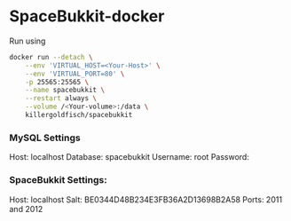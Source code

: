 # SpaceBukkit-docker

Run using

```sh
docker run --detach \
    --env 'VIRTUAL_HOST=<Your-Host>' \
    --env 'VIRTUAL_PORT=80' \
    -p 25565:25565 \
    --name spacebukkit \
    --restart always \
    --volume /<Your-volume>:/data \
    killergoldfisch/spacebukkit
```
### MySQL Settings

Host: localhost
Database: spacebukkit
Username: root
Password: <empty>

### SpaceBukkit Settings:

Host: localhost
Salt: BE0344D48B234E3FB36A2D13698B2A58
Ports: 2011 and 2012
